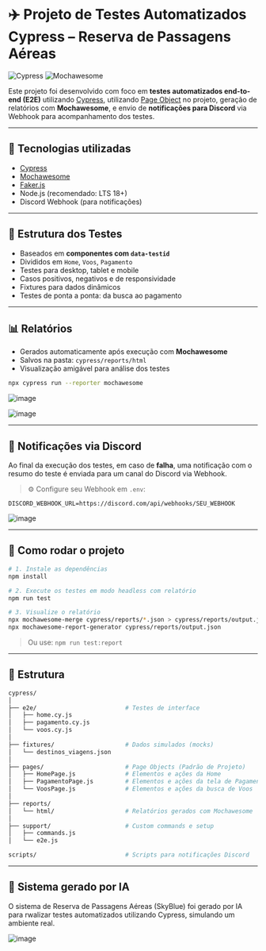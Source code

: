 # ✈️ Projeto de Testes Automatizados Cypress – Reserva de Passagens Aéreas

![Cypress](https://img.shields.io/badge/tested%20with-Cypress-00b8a9.svg)
![Mochawesome](https://img.shields.io/badge/report-Mochawesome-blueviolet)

Este projeto foi desenvolvido com foco em **testes automatizados end-to-end (E2E)** utilizando [Cypress](https://www.cypress.io/), utilizando [Page Object](https://www.cypress.io/blog/stop-using-page-objects-and-start-using-app-actions) no projeto, geração de relatórios com **Mochawesome**, e envio de **notificações para Discord** via Webhook para acompanhamento dos testes.

---

## 🚀 Tecnologias utilizadas

- [Cypress](https://docs.cypress.io/)
- [Mochawesome](https://github.com/adamgruber/mochawesome)
- [Faker.js](https://fakerjs.dev/)
- Node.js (recomendado: LTS 18+)
- Discord Webhook (para notificações)

---

## 🧪 Estrutura dos Testes

- Baseados em **componentes com `data-testid`**
- Divididos em `Home`, `Voos`, `Pagamento`
- Testes para desktop, tablet e mobile
- Casos positivos, negativos e de responsividade
- Fixtures para dados dinâmicos
- Testes de ponta a ponta: da busca ao pagamento

---

## 📊 Relatórios

- Gerados automaticamente após execução com **Mochawesome**
- Salvos na pasta: `cypress/reports/html`
- Visualização amigável para análise dos testes

```bash
npx cypress run --reporter mochawesome
````
![image](https://github.com/user-attachments/assets/f49818d9-b1b3-4943-aaf2-d96ac6d56a85)

![image](https://github.com/user-attachments/assets/f0f273c6-9a99-4261-bbf9-2b3fc69628b5)




---

## 📣 Notificações via Discord

Ao final da execução dos testes, em caso de **falha**, uma notificação com o resumo do teste é enviada para um canal do Discord via Webhook.

> ⚙️ Configure seu Webhook em `.env`:

```env
DISCORD_WEBHOOK_URL=https://discord.com/api/webhooks/SEU_WEBHOOK
```
![image](https://github.com/user-attachments/assets/e8a36cea-46d2-4882-8d65-d8b7c237fe84)


---

## 🧰 Como rodar o projeto

```bash
# 1. Instale as dependências
npm install

# 2. Execute os testes em modo headless com relatório
npm run test

# 3. Visualize o relatório
npx mochawesome-merge cypress/reports/*.json > cypress/reports/output.json
npx mochawesome-report-generator cypress/reports/output.json
```

> Ou use: `npm run test:report`

---

## 📁 Estrutura

```bash
cypress/
│
├── e2e/                         # Testes de interface
│   ├── home.cy.js
│   ├── pagamento.cy.js
│   └── voos.cy.js
│
├── fixtures/                    # Dados simulados (mocks)
│   └── destinos_viagens.json
│
├── pages/                       # Page Objects (Padrão de Projeto)
│   ├── HomePage.js              # Elementos e ações da Home
│   ├── PagamentoPage.js         # Elementos e ações da tela de Pagamento
│   └── VoosPage.js              # Elementos e ações da busca de Voos
│
├── reports/
│   └── html/                    # Relatórios gerados com Mochawesome
│
├── support/                     # Custom commands e setup
│   ├── commands.js
│   └── e2e.js

scripts/                         # Scripts para notificações Discord
```

---

## 🤖 Sistema gerado por IA

O sistema de Reserva de Passagens Aéreas (SkyBlue) foi gerado por IA para rwalizar testes automatizados utilizando Cypress, simulando um ambiente real.

![image](https://github.com/user-attachments/assets/a91a63c3-2e99-4734-adf3-05ac9b6b29b3)
